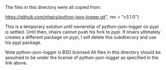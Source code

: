 The files in this directory were all copied from:

https://github.com/nhairs/python-json-logger.git", rev = "v3.1.0"}

This is a temporary solution until ownership of python-json-logger on pypi is settled.
Until then, nhairs cannot push his fork to pypi.
If nhairs ultimately creates a different package on pypi,
I will delete this subdirecory and use his pypi package.

Note python-json-logger is BSD licensed 
All files in this directory should be assumed to be under the license of python-json-logger as specified in the link above.
